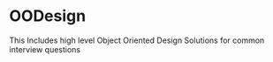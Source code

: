 # OODesign
This Includes high level Object Oriented Design Solutions for common interview questions
